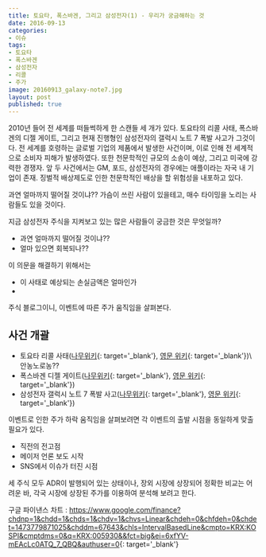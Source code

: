 ```yaml
---
title: 토요타, 폭스바겐, 그리고 삼성전자(1) - 우리가 궁금해하는 것 
date: 2016-09-13
categories:
- 이슈
tags:
- 토요타
- 폭스바겐
- 삼성전자
- 리콜
- 주가
image: 20160913_galaxy-note7.jpg
layout: post
published: true
---
```


2010년 들어 전 세계를 떠들썩하게 한 스캔들 세 개가 있다. 토요타의 리콜 사태, 폭스바겐의 디젤 게이트, 그리고 현재 진행형인 삼성전자의 갤럭시 노트 7 폭발 사고가 그것이다. 전 세계를 호령하는 글로벌 기업의 제품에서 발생한 사건이며, 이로 인해 전 세계적으로 소비자 피해가 발생하였다. 또한 천문학적인 규모의 소송이 예상, 그리고 미국에 강력한 경쟁자. 앞 두 사건에서는 GM, 포드, 삼성전자의 경우에는 애플이라는 자국 내 기업이 존재. 징벌적 배상제도로 인한 천문학적인 배상을 할 위험성을 내포하고 있다.


과연 얼마까지 떨어질 것이냐??
가슴이 쓰린 사람이 있을테고, 매수 타이밍을 노리는 사람들도 있을 것이다. 

지금 삼성전자 주식을 지켜보고 있는 많은 사람들이 궁금한 것은 무엇일까? 
* 과연 얼마까지 떨어질 것이냐??
* 얼마 있으면 회복되나??

이 의문을 해결하기 위해서는
* 이 사태로 예상되는 손실금액은 얼마인가
* 

주식 블로그이니, 이벤트에 따른 주가 움직임을 살펴본다.

## 사건 개괄

* 토요타 리콜 사태([나무위키][토요타-나무]{: target='_blank'}, [영문 위키][토요타-영문]{: target='_blank'})\\
    안농노로농??
* 폭스바겐 디젤 게이트([나무위키][폭스바겐-나무]{: target='_blank'}, [영문 위키][폭스바겐-영문]{: target='_blank'})
* 삼성전자 갤럭시 노트 7 폭발 사고([나무위키][삼성전자-나무]{: target='_blank'}, [영문 위키][삼성전자-영문]{: target='_blank'})

[토요타-나무]: https://namu.wiki/w/%ED%86%A0%EC%9A%94%ED%83%80%20%EB%A6%AC%EC%BD%9C%20%EC%82%AC%ED%83%9C
[폭스바겐-나무]: https://namu.wiki/w/디젤게이트%20사건
[삼성전자-나무]: https://namu.wiki/w/%EA%B0%A4%EB%9F%AD%EC%8B%9C%20%EB%85%B8%ED%8A%B87%20%ED%8F%AD%EB%B0%9C%20%EC%82%AC%EA%B3%A0
[토요타-영문]: https://en.wikipedia.org/wiki/2009%E2%80%9311_Toyota_vehicle_recalls
[폭스바겐-영문]: https://en.wikipedia.org/wiki/Volkswagen_emissions_scandal
[삼성전자-영문]: https://en.wikipedia.org/wiki/Samsung_Galaxy_Note_7#Exploding_battery_recall

이벤트로 인한 주가 하락 움직임을 살펴보려면 각 이벤트의 출발 시점을 동일하게 맞출 필요가 있다.

* 직전의 전고점
* 메이저 언론 보도 시작
* SNS에서 이슈가 터진 시점

세 주식 모두 ADR이 발행되어 있는 상태이나, 장외 시장에 상장되어 정확한 비교는 어려운 바, 각국 시장에 상장된 주가를 이용하여 분석해 보려고 한다.

구글 파이낸스 차트 : <https://www.google.com/finance?chdnp=1&chdd=1&chds=1&chdv=1&chvs=Linear&chdeh=0&chfdeh=0&chdet=1473779871025&chddm=67643&chls=IntervalBasedLine&cmpto=KRX:KOSPI&cmptdms=0&q=KRX:005930&&fct=big&ei=6xfYV-mEAcLc0ATQ_7_QBQ&authuser=0>{: target='_blank'}



